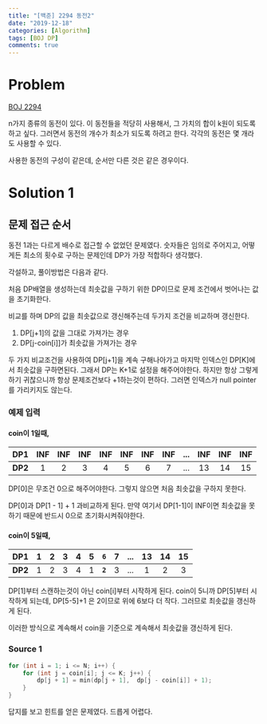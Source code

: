 ```yaml
---
title: "[백준] 2294 동전2"
date: "2019-12-18"
categories: [Algorithm]
tags: [BOJ DP]
comments: true
---
```


# Problem

[BOJ 2294](https://www.acmicpc.net/problem/2294)

n가지 종류의 동전이 있다. 이 동전들을 적당히 사용해서, 그 가치의 합이 k원이 되도록 하고 싶다. 그러면서 동전의 개수가 최소가 되도록 하려고 한다. 각각의 동전은 몇 개라도 사용할 수 있다.

사용한 동전의 구성이 같은데, 순서만 다른 것은 같은 경우이다.

# Solution 1

## 문제 접근 순서

동전 1과는 다르게 배수로 접근할 수 없었던 문제였다. 숫자들은 임의로 주어지고, 어떻게든 최소의 횟수로 구하는 문제인데 DP가 가장 적합하다 생각했다.

각설하고, 풀이방법은 다음과 같다.

처음 DP배열을 생성하는데 최솟값을 구하기 위한 DP이므로 문제 조건에서 벗어나는 값을 초기화한다.

비교를 하며 DP의 값을 최솟값으로 갱신해주는데 두가지 조건을 비교하며 갱신한다.

1. DP[j+1]의 값을 그대로 가져가는 경우
2. DP[j-coin[i]]가 최솟값을 가져가는 경우

두 가지 비교조건을 사용하여 DP[j+1]을 계속 구해나아가고 마지막 인덱스인 DP[K]에서 최솟값을 구하면된다. 그래서 DP는 K+1로 설정을 해주어야한다. 하지만 항상 그렇게 하기 귀찮으니까 항상 문제조건보다 +1하는것이 편하다. 그러면 인덱스가 null pointer를 가리키지도 않는다.

### 예제 입력

#### coin이 1일때,

| **DP1** | INF | INF | INF | INF | INF | INF | INF | ... | INF | INF | INF |
| :-----: | :-: | :-: | :-: | :-: | :-: | :-: | :-: | :-: | :-: | :-: | :-: |
| **DP2** |  1  |  2  |  3  |  4  |  5  |  6  |  7  | ... | 13  | 14  | 15  |

DP[0]은 무조건 0으로 해주어야한다. 그렇지 않으면 처음 최솟값을 구하지 못한다.

DP[0]과 DP[1 - 1] + 1 과비교하게 된다. 만약 여기서 DP[1-1]이 INF이면 최솟값을 못하기 때문에 반드시 0으로 초기화시켜줘야한다.

#### coin이 5일때,

| **DP1** |  1  |  2  |  3  |  4  |  5  | **`6`** |  7  | ... | 13  | 14  | 15  |
| :-----: | :-: | :-: | :-: | :-: | :-: | :-----: | :-: | :-: | :-: | :-: | :-: |
| **DP2** |  1  |  2  |  3  |  4  |  1  | **`2`** |  3  | ... |  1  |  2  |  3  |

DP[1]부터 스캔하는것이 아닌 coin[i]부터 시작하게 된다. coin이 5니까 DP[5]부터 시작하게 되는데, DP[5-5]+1 은 2이므로 위에 6보다 더 작다. 그러므로 최솟값을 갱신하게 된다.

이러한 방식으로 계속해서 coin을 기준으로 계속해서 최솟값을 갱신하게 된다.

### Source 1

```cpp
for (int i = 1; i <= N; i++) {
	for (int j = coin[i]; j <= K; j++) {
		dp[j + 1] = min(dp[j + 1],  dp[j - coin[i]] + 1);
	}
}
```

답지를 보고 힌트를 얻은 문제였다. 드릅게 어렵다.
